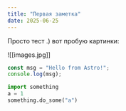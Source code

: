 ```yaml
---
title: "Первая заметка"
date: 2025-06-25
---
```


Просто тест .) вот пробую картинки:

![[images.jpg]]


```js
const msg = "Hello from Astro!";
console.log(msg);
```

```python
import something
a = 1
something.do_some("a")
```